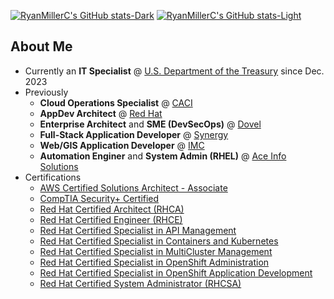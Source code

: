 [![RyanMillerC's GitHub stats-Dark](https://github-readme-stats.vercel.app/api?username=RyanMillerC&show_icons=true&theme=github_dark#gh-dark-mode-only)](https://github.com/anuraghazra/github-readme-stats#gh-dark-mode-only)
[![RyanMillerC's GitHub stats-Light](https://github-readme-stats.vercel.app/api?username=RyanMillerc&show_icons=true&theme=default#gh-light-mode-only)](https://github.com/anuraghazra/github-readme-stats#gh-light-mode-only)

## About Me

- Currently an **IT Specialist** @ [U.S. Department of the Treasury] since Dec. 2023
- Previously
  - **Cloud Operations Specialist** @ [CACI]
  - **AppDev Architect** @ [Red Hat]
  - **Enterprise Architect** and **SME (DevSecOps)** @ [Dovel]
  - **Full-Stack Application Developer** @ [Synergy]
  - **Web/GIS Application Developer** @ [IMC][Innovative Management Concepts (IMC)]
  - **Automation Enginer** and **System Admin (RHEL)** @ [Ace Info Solutions]
- Certifications
  - [AWS Certified Solutions Architect - Associate]
  - [CompTIA Security+ Certified]
  - [Red Hat Certified Architect (RHCA)][Red Hat Certified]
  - [Red Hat Certified Engineer (RHCE)][Red Hat Certified]
  - [Red Hat Certified Specialist in API Management][Red Hat Certified]
  - [Red Hat Certified Specialist in Containers and Kubernetes][Red Hat Certified]
  - [Red Hat Certified Specialist in MultiCluster Management][Red Hat Certified]
  - [Red Hat Certified Specialist in OpenShift Administration][Red Hat Certified]
  - [Red Hat Certified Specialist in OpenShift Application Development][Red Hat Certified]
  - [Red Hat Certified System Administrator (RHCSA)][Red Hat Certified]

[Ace Info Solutions]: https://www.aceinfosolutions.com
[AWS Certified Solutions Architect - Associate]: https://www.credly.com/users/ryanmillerc/badges
[CACI]: https://www.caci.com
[CompTIA Security+ Certified]: https://www.credly.com/users/ryanmillerc/badges
[Dovel]: https://doveltech.com
[Guidehouse]: https://guidehouse.com
[Innovative Management Concepts (IMC)]: https://www.imcva.com
[Red Hat Certified]: https://www.credly.com/users/ryanmillerc/badges
[Red Hat]: https://www.redhat.com
[Synergy]: https://www.synergybis.com
[U.S. Department of the Treasury]: https://home.treasury.gov
